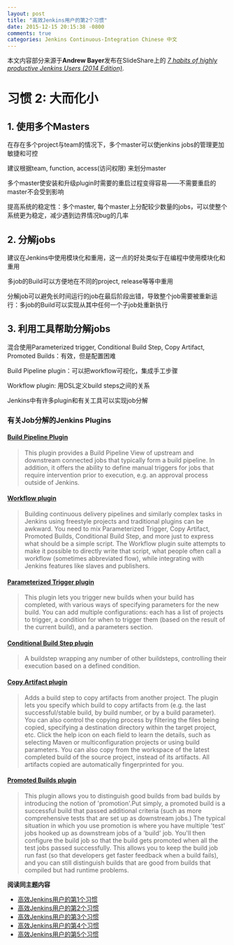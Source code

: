 ```yaml
---
layout: post
title: "高效Jenkins用户的第2个习惯"
date: 2015-12-15 20:15:38 -0800
comments: true
categories: Jenkins Continuous-Integration Chinese 中文
---
```


本文内容部分来源于**Andrew Bayer**发布在SlideShare上的 [*7 habits of highly productive Jenkins Users (2014 Edition)*](http://www.slideshare.net/andrewbayer/seven-habits-of-highly-effective-jenkins-users-2014-edition).

# 习惯 2: 大而化小 #

## 1. 使用多个Masters ##

在存在多个project与team的情况下，多个master可以使jenkins jobs的管理更加敏捷和可控

建议根据team, function, access(访问权限) 来划分master

多个master使安装和升级plugin时需要的重启过程变得容易——不需要重启的master不会受到影响

提高系统的稳定性：多个master, 每个master上分配较少数量的jobs，可以使整个系统更为稳定，减少遇到边界情况bug的几率

## 2. 分解jobs

建议在Jenkins中使用模块化和重用，这一点的好处类似于在编程中使用模块化和重用

多job的Build可以方便地在不同的project, release等等中重用

分解job可以避免长时间运行的job在最后阶段出错，导致整个job需要被重新运行：多job的Build可以实现从其中任何一个子job处重新执行

<!--more--> 

## 3. 利用工具帮助分解jobs

混合使用Parameterized trigger, Conditional Build Step, Copy Artifact, Promoted Builds：有效，但是配置困难

Build Pipeline plugin：可以把workflow可视化，集成手工步骤

Workflow plugin: 用DSL定义build steps之间的关系

Jenkins中有许多plugin和有关工具可以实现job分解

### 有关Job分解的Jenkins Plugins ###


#### [Build Pipeline Plugin](https://wiki.jenkins-ci.org/display/JENKINS/Build+Pipeline+Plugin) ####
> This plugin provides a Build Pipeline View of upstream and downstream connected jobs that typically form a build pipeline.  In addition, it offers the ability to define manual triggers for jobs that require intervention prior to execution, e.g. an approval process outside of Jenkins.


#### [Workflow plugin](https://github.com/jenkinsci/workflow-plugin/blob/master/README.md#introduction) ####
> Building continuous delivery pipelines and similarly complex tasks in Jenkins using freestyle projects and traditional plugins can be awkward. You need to mix Parameterized Trigger, Copy Artifact, Promoted Builds, Conditional Build Step, and more just to express what should be a simple script. The Workflow plugin suite attempts to make it possible to directly write that script, what people often call a workflow (sometimes abbreviated flow), while integrating with Jenkins features like slaves and publishers.


#### [Parameterized Trigger plugin](https://wiki.jenkins-ci.org/display/JENKINS/Parameterized+Trigger+Plugin) ####
> This plugin lets you trigger new builds when your build has completed, with various ways of specifying parameters for the new build.
You can add multiple configurations: each has a list of projects to trigger, a condition for when to trigger them (based on the result of the current build), and a parameters section.


#### [Conditional Build Step plugin](https://wiki.jenkins-ci.org/display/JENKINS/Conditional+BuildStep+Plugin) ####
> A buildstep wrapping any number of other buildsteps, controlling their execution based on a defined condition.


#### [Copy Artifact plugin](https://wiki.jenkins-ci.org/display/JENKINS/Copy+Artifact+Plugin) ####
> Adds a build step to copy artifacts from another project. The plugin lets you specify which build to copy artifacts from (e.g. the last successful/stable build, by build number, or by a build parameter). You can also control the copying process by filtering the files being copied, specifying a destination directory within the target project, etc. Click the help icon on each field to learn the details, such as selecting Maven or multiconfiguration projects or using build parameters. You can also copy from the workspace of the latest completed build of the source project, instead of its artifacts. All artifacts copied are automatically fingerprinted for you.


#### [Promoted Builds plugin](https://wiki.jenkins-ci.org/display/JENKINS/Promoted+Builds+Plugin) ####
> This plugin allows you to distinguish good builds from bad builds by introducing the notion of 'promotion'.Put simply, a promoted build is a successful build that passed additional criteria (such as more comprehensive tests that are set up as downstream jobs.) The typical situation in which you use promotion is where you have multiple 'test' jobs hooked up as downstream jobs of a 'build' job. You'll then configure the build job so that the build gets promoted when all the test jobs passed successfully. This allows you to keep the build job run fast (so that developers get faster feedback when a build fails), and you can still distinguish builds that are good from builds that compiled but had runtime problems.

**阅读同主题内容**

- [高效Jenkins用户的第1个习惯](http://euccas.github.io/blog/20151210/jenkins-user-habits-1.html)
- [高效Jenkins用户的第2个习惯](http://euccas.github.io/blog/20151215/jenkins-user-habits-2.html)
- [高效Jenkins用户的第3个习惯](http://euccas.github.io/blog/20160523/jenkins-user-habits-3.html)
- [高效Jenkins用户的第4个习惯](http://euccas.github.io/blog/20161010/jenkins-user-habits-4.html)
- [高效Jenkins用户的第5个习惯](http://euccas.github.io/blog/20161216/jenkins-user-habits-5.html)